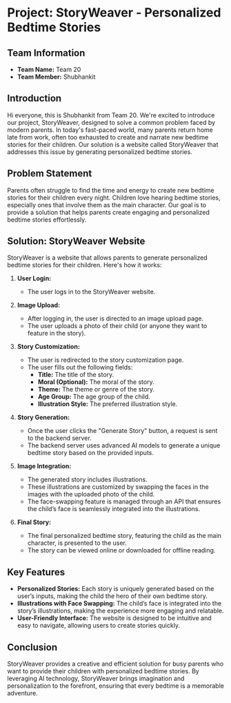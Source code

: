 # Project: StoryWeaver - Personalized Bedtime Stories

## Team Information

- **Team Name:** Team 20
- **Team Member:** Shubhankit

## Introduction

Hi everyone, this is Shubhankit from Team 20. We're excited to introduce our project, StoryWeaver, designed to solve a common problem faced by modern parents. In today's fast-paced world, many parents return home late from work, often too exhausted to create and narrate new bedtime stories for their children. Our solution is a website called StoryWeaver that addresses this issue by generating personalized bedtime stories.

## Problem Statement

Parents often struggle to find the time and energy to create new bedtime stories for their children every night. Children love hearing bedtime stories, especially ones that involve them as the main character. Our goal is to provide a solution that helps parents create engaging and personalized bedtime stories effortlessly.

## Solution: StoryWeaver Website

StoryWeaver is a website that allows parents to generate personalized bedtime stories for their children. Here's how it works:

1. **User Login:**

   - The user logs in to the StoryWeaver website.

2. **Image Upload:**

   - After logging in, the user is directed to an image upload page.
   - The user uploads a photo of their child (or anyone they want to feature in the story).

3. **Story Customization:**

   - The user is redirected to the story customization page.
   - The user fills out the following fields:
     - **Title:** The title of the story.
     - **Moral (Optional):** The moral of the story.
     - **Theme:** The theme or genre of the story.
     - **Age Group:** The age group of the child.
     - **Illustration Style:** The preferred illustration style.

4. **Story Generation:**

   - Once the user clicks the "Generate Story" button, a request is sent to the backend server.
   - The backend server uses advanced AI models to generate a unique bedtime story based on the provided inputs.

5. **Image Integration:**

   - The generated story includes illustrations.
   - These illustrations are customized by swapping the faces in the images with the uploaded photo of the child.
   - The face-swapping feature is managed through an API that ensures the child’s face is seamlessly integrated into the illustrations.

6. **Final Story:**
   - The final personalized bedtime story, featuring the child as the main character, is presented to the user.
   - The story can be viewed online or downloaded for offline reading.

## Key Features

- **Personalized Stories:** Each story is uniquely generated based on the user’s inputs, making the child the hero of their own bedtime story.
- **Illustrations with Face Swapping:** The child’s face is integrated into the story’s illustrations, making the experience more engaging and relatable.
- **User-Friendly Interface:** The website is designed to be intuitive and easy to navigate, allowing users to create stories quickly.

## Conclusion

StoryWeaver provides a creative and efficient solution for busy parents who want to provide their children with personalized bedtime stories. By leveraging AI technology, StoryWeaver brings imagination and personalization to the forefront, ensuring that every bedtime is a memorable adventure.
